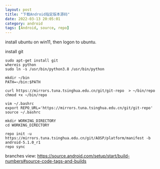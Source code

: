 ```yaml
---
layout: post
title: "下载Android指定版本源码"
date: 2022-03-13 20:05:01
category: android
tags: [Android, source, repo]
---
```

install ubuntu on win11, then logon to ubuntu.

install git 
```
sudo apt-get install git
whereis python
sudo ln -s /usr/bin/python3.8 /usr/bin/python
```

```
mkdir ~/bin
PATH=~/bin:$PATH
```

```
curl https://mirrors.tuna.tsinghua.edu.cn/git/git-repo  > ~/bin/repo
chmod +x ~/bin/repo
```

```
vim ~/.bashrc
export REPO_URL='https://mirrors.tuna.tsinghua.edu.cn/git/git-repo'
source ~/.bashrc
```

```
mkdir WORKING_DIRECTORY
cd WORKING_DIRECTORY
```

```
repo init -u https://mirrors.tuna.tsinghua.edu.cn/git/AOSP/platform/manifest -b android-5.1.0_r1
repo sync
```

branches view: https://source.android.com/setup/start/build-numbers#source-code-tags-and-builds
